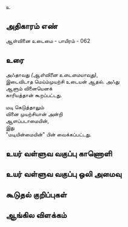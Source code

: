 உ


## அதிகாரம் எண்

ஆள்வினை உடைமை - பாயிரம் - 062
## உரை

அஃதாவது _(ஆள்வினை உடைமையாவது)_,  
இடைவிடாத மெய்ம்முயற்சி உடையன் ஆதல். 
அஃது  
ஆளும் வினையெனக்  
காரியத்தான் கூறப்பட்டது.  

மடி கெடுத்தாலும்  
வினை முயற்சியான் அன்றி  
ஆளப்படாமையின்,  
இது  
"மடியின்மையின்" பின் வைக்கப்பட்டது.


## உயர் வள்ளுவ வகுப்பு காணொளி


## உயர் வள்ளுவ வகுப்பு ஒலி அமைவு 


## கூடுதல் குறிப்புகள்


## ஆங்கில விளக்கம்

